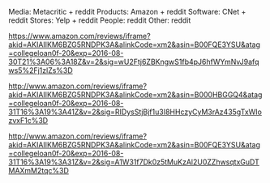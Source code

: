 Media: Metacritic + reddit
Products: Amazon + reddit
Software: CNet + reddit
Stores: Yelp + reddit
People: reddit
Other: reddit

https://www.amazon.com/reviews/iframe?akid=AKIAIIKM6BZG5RNDPK3A&alinkCode=xm2&asin=B00FQE3YSU&atag=collegeloan0f-20&exp=2016-08-30T21%3A06%3A18Z&v=2&sig=wU2Ftj6ZBKngwS1fb4pJ6hfWYmNvJ9afqws5%2Fj1zlZs%3D

http://www.amazon.com/reviews/iframe?akid=AKIAIIKM6BZG5RNDPK3A&alinkCode=xm2&asin=B000HBGGQ4&atag=collegeloan0f-20&exp=2016-08-31T16%3A19%3A41Z&v=2&sig=RIDysStjBjf1u3I8HHczyCyM3rAz435gTxWIozvxF1c%3D

http://www.amazon.com/reviews/iframe?akid=AKIAIIKM6BZG5RNDPK3A&alinkCode=xm2&asin=B00FQE3YSU&atag=collegeloan0f-20&exp=2016-08-31T16%3A19%3A31Z&v=2&sig=A1W31f7Dk0z5tMuKzAl2U0ZZhwsqtxGuDTMAXmM2tqc%3D

